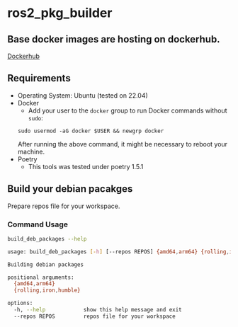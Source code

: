# ros2_pkg_builder

## Base docker images are hosting on dockerhub.

[Dockerhub](https://hub.docker.com/r/wamvtan/ros2_pkg_builder)

## Requirements
- Operating System: Ubuntu (tested on 22.04)
- Docker
    - Add your user to the `docker` group to run Docker commands without `sudo`:
    ```
    sudo usermod -aG docker $USER && newgrp docker
    ```
    After running the above command, it might be necessary to reboot your machine.
- Poetry
    - This tools was tested under poetry 1.5.1

## Build your debian pacakges

Prepare repos file for your workspace.

### Command Usage
```bash
build_deb_packages --help

usage: build_deb_packages [-h] [--repos REPOS] {amd64,arm64} {rolling,iron,humble}

Building debian packages

positional arguments:
  {amd64,arm64}
  {rolling,iron,humble}

options:
  -h, --help            show this help message and exit
  --repos REPOS         repos file for your workspace
```

